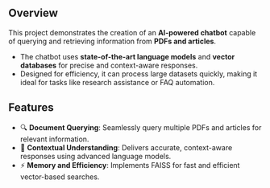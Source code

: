 ## Overview  
This project demonstrates the creation of an **AI-powered chatbot** capable of querying and retrieving information from **PDFs and articles**.  
- The chatbot uses **state-of-the-art language models** and **vector databases** for precise and context-aware responses.  
- Designed for efficiency, it can process large datasets quickly, making it ideal for tasks like research assistance or FAQ automation.  

## Features  
- 🔍 **Document Querying**: Seamlessly query multiple PDFs and articles for relevant information.  
- 🤖 **Contextual Understanding**: Delivers accurate, context-aware responses using advanced language models.  
- ⚡ **Memory and Efficiency**: Implements FAISS for fast and efficient vector-based searches.  




